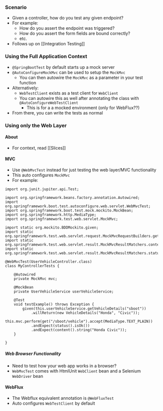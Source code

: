 ### Scenario
- Given a controller, how do you test any given endpoint?
- For example:
	- How do you assert the endpoint was triggered?
	- How do you assert the form fields are bound correctly?
	- etc.
- Follows up on [[Integration Testing]]
### Using the Full Application Context
* `@SpringBootTest` by default starts up a mock server
* `@AutoConfigureMockMvc` can be used to setup the `MockMvc`
	* You can then autowire the `MockMvc` as a parameter in your test function
* Alternatively: 
	* `WebTestClient` exists as a test client for `WebClient`
	* You can autowire this as well after annotating the class with `@AutoConfigureWebTestClient`
		* This is for a a mocked environment (only for WebFlux??)
* From there, you can write the tests as normal
### Using only the Web Layer
#### About
* For context, read [[Slices]]
#### MVC
* Use `@WebMvcTest` instead for just testing the web layer/MVC functionality
* This auto configures `MockMvc`
* For example:
```
import org.junit.jupiter.api.Test;

import org.springframework.beans.factory.annotation.Autowired;
import org.springframework.boot.test.autoconfigure.web.servlet.WebMvcTest;
import org.springframework.boot.test.mock.mockito.MockBean;
import org.springframework.http.MediaType;
import org.springframework.test.web.servlet.MockMvc;

import static org.mockito.BDDMockito.given;
import static org.springframework.test.web.servlet.request.MockMvcRequestBuilders.get;
import static org.springframework.test.web.servlet.result.MockMvcResultMatchers.content;
import static org.springframework.test.web.servlet.result.MockMvcResultMatchers.status;

@WebMvcTest(UserVehicleController.class)
class MyControllerTests {

	@Autowired
	private MockMvc mvc;

	@MockBean
	private UserVehicleService userVehicleService;

	@Test
	void testExample() throws Exception {
		given(this.userVehicleService.getVehicleDetails("sboot"))
			.willReturn(new VehicleDetails("Honda", "Civic"));
		this.mvc.perform(get("/sboot/vehicle").accept(MediaType.TEXT_PLAIN))
			.andExpect(status().isOk())
			.andExpect(content().string("Honda Civic"));
	}

}
```
##### Web Browser Functionality
* Need to test how your web app works in a browser?
* `WebMvcTest` comes with HtmlUnit `WebClient` bean and a Selenium `WebDriver` bean
#### WebFlux
* The Webflux equivalent annotation is `@WebFluxTest`
* Auto configures `WebTestClient` by default